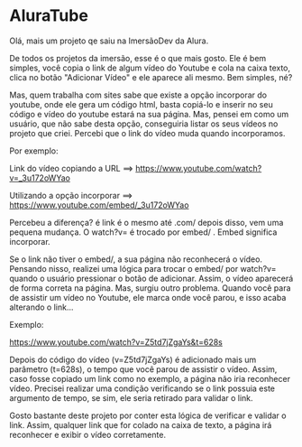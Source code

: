 # AluraTube

Olá, mais um projeto qe saiu na ImersãoDev da Alura.

De todos os projetos da imersão, esse é o que mais gosto. Ele é bem simples, você copia o link de algum vídeo do Youtube e cola na caixa texto, clica no botão "Adicionar Vídeo" e ele aparece ali mesmo. Bem simples, né?

Mas, quem trabalha com sites sabe que existe a opção incorporar do youtube, onde ele gera um código html, basta copiá-lo e inserir no seu código e vídeo do youtube estará na sua página. Mas, pensei em como um usuário, que não sabe desta opção, conseguiria listar os seus vídeos no projeto que criei. Percebi que o link do vídeo muda quando incorporamos.

Por exemplo: 

Link do vídeo copiando a URL  ==> https://www.youtube.com/watch?v=_3u172oWYao 

Utilizando a opção incorporar ==> https://www.youtube.com/embed/_3u172oWYao
             
Percebeu a diferença? é link é o mesmo até .com/ depois disso, vem uma pequena mudança. O watch?v= é trocado por embed/ . Embed significa incorporar.

Se o link não tiver o embed/, a sua página não reconhecerá o vídeo. Pensando nisso, realizei uma lógica para trocar o embed/ por watch?v= quando o usuário pressionar o botão de adicionar. Assim, o vídeo aparecerá de forma correta na página. Mas, surgiu outro problema. Quando você para de assistir um vídeo no Youtube, ele marca onde você parou, e isso acaba alterando o link...

Exemplo:

https://www.youtube.com/watch?v=Z5td7jZgaYs&t=628s

Depois do código do vídeo (v=Z5td7jZgaYs) é adicionado mais um parâmetro (t=628s), o tempo que você parou de assistir o vídeo. Assim, caso fosse copiado um link como no exemplo, a página não iria reconhecer vídeo. Precisei realizar uma condição verificando se o link possuia este argumento de tempo, se sim, ele seria retirado para validar o link.

Gosto bastante deste projeto por conter esta lógica de verificar e validar o link. Assim, qualquer link que for colado na caixa de texto, a página irá reconhecer e exibir o vídeo corretamente.
